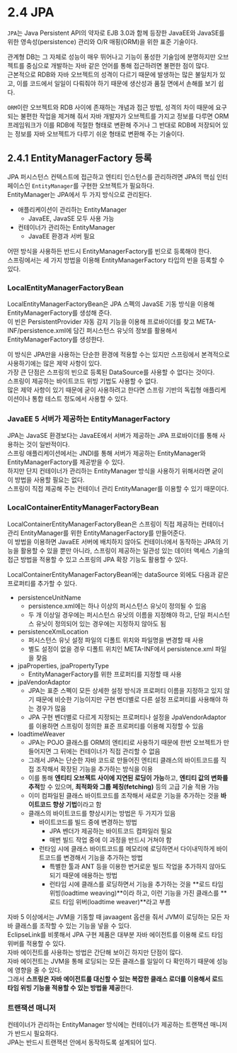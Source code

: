 # 2.4 JPA

`JPA`는 Java Persistent API의 약자로 EJB 3.0과 함께 등장한 JavaEE와 JavaSE를 위한 영속성(persistence) 관리와 O/R 매핑(ORM)을 위한 표준 기술이다.

관계형 DB는 그 자체로 성능이 매우 뛰어나고 기능이 풍성한 기술임에 분명하지만 오브젝트를 중심으로 개발하는 자바 같은 언어를 통해 접근하려면 불편한 점이 많다.  
근본적으로 RDB와 자바 오브젝트의 성격이 다르기 때문에 발생하는 많은 불일치가 있고, 이를 코드에서 일일이 다뤄줘야 하기 때문에 생산성과 품질 면에서 손해를 보기 쉽다.

`ORM`이란 오브젝트와 RDB 사이에 존재하는 개념과 접근 방법, 성격의 차이 때문에 요구되는 불편한 작업을 제거해 줘서 자바 개발자가 오브젝트를 가지고 정보를 다루면 ORM 프레임워크가 이를 RDB에 적절한 형태로 변환해 주거나 그 반대로 RDB에 저장되어 있는 정보를 자바 오브젝트가 다루기 쉬운 형태로 변환해 주는 기술이다.  

## 2.4.1 EntityManagerFactory 등록

JPA 퍼시스턴스 컨텍스트에 접근하고 엔티티 인스턴스를 관리하려면 JPA의 핵심 인터페이스인 `EntityManager`를 구현한 오브젝트가 필요하다.  
EntityManager는 JPA에서 두 가지 방식으로 관리된다.

- 애플리케이션이 관리하는 EntityManager
  - JavaEE, JavaSE 모두 사용 가능
- 컨테이너가 관리하는 EntityManager
  - JavaEE 환경과 서버 필요

어떤 방식을 사용하든 반드시 EntityManagerFactory를 빈으로 등록해야 한다.  
스프링에서는 세 가지 방법을 이용해 EntityManagerFactory 타입의 빈을 등록할 수 있다.

### LocalEntityManagerFactoryBean

LocalEntityManagerFactoryBean은 JPA 스펙의 JavaSE 기동 방식을 이용해 EntityManagerFactory를 생성해 준다.  
이 빈은 PersistentProvider 자동 감지 기능을 이용해 프로바이더를 찾고 META-INF/persistence.xml에 담긴 퍼시스턴스 유닛의 정보를 활용해서 EntityManagerFactory를 생성한다.

이 방식은 JPA만을 사용하는 단순한 환경에 적용할 수는 있지만 스프링에서 본격적으로 사용하기에는 많은 제약 사항이 있다.  
가장 큰 단점은 스프링의 빈으로 등록된 DataSource를 사용할 수 없다는 것이다.  
스프링이 제공하는 바이트코드 위빙 기법도 사용할 수 없다.  
많은 제약 사항이 있기 때문에 굳이 사용하려고 한다면 스프링 기반의 독립형 애플리케이션이나 통합 테스트 정도에서 사용할 수 있다.

### JavaEE 5 서버가 제공하는 EntityManagerFactory

JPA는 JavaSE 환경보다는 JavaEE에서 서버가 제공하는 JPA 프로바이더를 통해 사용하는 것이 일반적이다.  
스프링 애플리케이션에서는 JNDI를 통해 서버가 제공하는 EntityManager와 EntityManagerFactory를 제공받을 수 있다.  
하지만 단지 컨테이너가 관리하는 EntityManager 방식을 사용하기 위해서라면 굳이 이 방법을 사용할 필요는 없다.  
스프링이 직접 제공해 주는 컨테이너 관리 EntityManager를 이용할 수 있기 때문이다.

### LocalContainerEntityManagerFactoryBean

LocalContainerEntityManagerFactoryBean은 스프링이 직접 제공하는 컨테이너 관리 EntityManager를 위한 EntityManagerFactory를 만들어준다.  
이 방법을 이용하면 JavaEE 서버에 배치하지 않아도 컨테이너에서 동작하는 JPA의 기능을 활용할 수 있을 뿐만 아니라, 스프링이 제공하는 일관성 있는 데이터 액세스 기술의 접근 방법을 적용할 수 있고 스프링의 JPA 확장 기능도 활용할 수 있다.

LocalContainerEntityManagerFactoryBean에는 dataSource 외에도 다음과 같은 프로퍼티를 추가할 수 있다.

- persistenceUnitName
  - persistence.xml에는 하나 이상의 퍼시스턴스 유닛이 정의될 수 있음
  - 두 개 이상일 경우에는 퍼시스턴스 유닛의 이름을 지정해야 하고, 단일 퍼시스턴스 유닛이 정의되어 있는 경우에는 지정하지 않아도 됨
- persistenceXmlLocation
  - 퍼시스턴스 유닛 설정 파일의 디폴트 위치와 파일명을 변경할 때 사용
  - 별도 설정이 없을 경우 디폴트 위치인 META-INF에서 persistence.xml 파일을 찾음
- jpaProperties, jpaPropertyType
  - EntityManagerFactory를 위한 프로퍼티를 지정할 때 사용
- jpaVendorAdaptor
  - JPA는 표준 스펙이 모든 상세한 설정 방식과 프로퍼티 이름을 지정하고 있지 않기 때문에 비슷한 기능이지만 구현 벤더별로 다른 설정 프로퍼티를 사용해야 하는 경우가 많음
  - JPA 구현 벤더별로 다르게 지정되는 프로퍼티나 설정을 JpaVendorAdaptor를 이용하면 스프링이 정의한 표준 프로퍼티를 이용해 지정할 수 있음
- loadtimeWeaver
  - JPA는 POJO 클래스를 ORM의 엔티티로 사용하기 때문에 한번 오브젝트가 만들어지면 그 뒤에는 컨테이너가 직접 관리할 수 없음
  - 그래서 JPA는 단순한 자바 코드로 만들어진 엔티티 클래스의 바이트코드를 직접 조작해서 확장된 기능을 추가하는 방식을 이용
  - 이를 통해 **엔티티 오브젝트 사이에 지연된 로딩이 가능**하고, **엔티티 값의 변화를 추적**할 수 있으며, **최적화와 그룹 페칭(fetching)** 등의 고급 기술 적용 가능
  - 이미 컴파일된 클래스 바이트코드를 조작해서 새로운 기능을 추가하는 것을 **바이트코드 향상 기법**이라고 함
  - 클래스의 바이트코드를 향상시키는 방법은 두 가지가 있음
    - 바이트코드를 빌드 중에 변경하는 방법
      - JPA 벤더가 제공하는 바이트코드 컴파일러 필요
      - 매번 빌드 작업 중에 이 과정을 반드시 거쳐야 함
    - 런타임 시에 클래스 바이트코드를 메모리에 로딩하면서 다이내믹하게 바이트코드를 변경해서 기능을 추가하는 방법
      - 특별한 툴과 ANT 등을 이용한 번거로운 빌드 작업을 추가하지 않아도 되기 때문에 애용하는 방법
      - 런타임 시에 클래스를 로딩하면서 기능을 추가하는 것을 **로드 타임 위빙(loadtime weaving)**이라 하고, 이런 기능을 가진 클래스를 **로드 타임 위버(loadtime weaver)**라고 부름

자바 5 이상에서는 JVM을 기동할 때 javaagent 옵션을 줘서 JVM이 로딩하는 모든 자바 클래스를 조작할 수 있는 기능을 넣을 수 있다.  
EclipseLink를 비롯해서 JPA 구현 제품은 대부분 자바 에이전트를 이용해 로드 타임 위버를 적용할 수 있다.  
자바 에이전트를 사용하는 방법은 간단해 보이긴 하지만 단점이 많다.  
자바 에이전트는 JVM을 통해 로딩되는 모든 클래스를 일일이 다 확인하기 때문에 성능에 영향을 줄 수 있다.  
그래서 **스프링은 자바 에이전트를 대신할 수 있는 복잡한 클래스 로더를 이용해서 로드 타임 위빙 기능을 적용할 수 있는 방법을 제공**한다.

### 트랜잭션 매니저

컨테이너가 관리하는 EntityManager 방식에는 컨테이너가 제공하는 트랜잭션 매니저가 반드시 필요하다.  
JPA는 반드시 트랜잭션 안에서 동작하도록 설계되어 있다.
